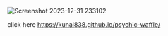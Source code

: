 ![Screenshot 2023-12-31 233102](https://github.com/kunal838/psychic-waffle/assets/55180692/d32c7595-fb2d-4104-b500-8ad5a85dd222)



click here https://kunal838.github.io/psychic-waffle/
